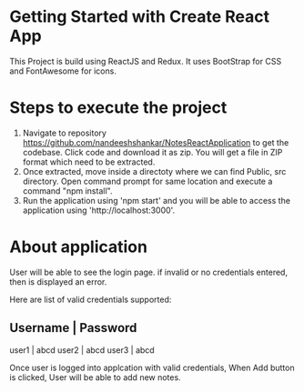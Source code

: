 # Getting Started with Create React App

This Project is build using ReactJS and Redux. It uses BootStrap for CSS and FontAwesome for icons.

# Steps to execute the project
1. Navigate to repository https://github.com/nandeeshshankar/NotesReactApplication to get the codebase. Click code and download it as zip. You will get a file in ZIP format which need to be extracted.
2. Once extracted, move inside a directoty where we can find Public, src directory. Open command prompt for  same location and execute a command "npm install".
3. Run the application using 'npm start' and you will be able to access the application using 'http://localhost:3000'.

# About application
User will be able to see the login page. if invalid or no credentials entered, then is displayed an error.

Here are list of valid credentials supported:

Username |  Password
--------------------
user1    | abcd
user2    | abcd
user3    | abcd


Once user is logged into applcation with valid credentials, When Add button is clicked, User will be able to add new notes.
